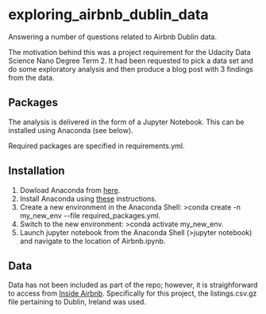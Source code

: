 # exploring_airbnb_dublin_data
Answering a number of questions related to Airbnb Dublin data.

The motivation behind this was a project requirement for the Udacity Data Science Nano Degree Term 2. It had been requested to pick a data set and do some exploratory analysis and then produce a blog post with 3 findings from the data. 

## Packages

The analysis is delivered in the form of a Jupyter Notebook. This can be installed using Anaconda (see below).

Required packages are specified in requirements.yml.

## Installation

1. Dowload Anaconda from [here](https://www.anaconda.com/distribution/).
2. Install Anaconda using [these](https://docs.anaconda.com/anaconda/install/) instructions.
3. Create a new environment in the Anaconda Shell: >conda create -n my_new_env --file required_packages.yml.
4. Switch to the new environment: >conda activate my_new_env.
5. Launch jupyter notebook from the Anaconda Shell (>jupyter notebook) and navigate to the location of Airbnb.ipynb.

## Data

Data has not been included as part of the repo; however, it is straighforward to access from [Inside Airbnb](http://insideairbnb.com/get-the-data.html). Specifically for this project, the listings.csv.gz file pertaining to Dublin, Ireland was used.
